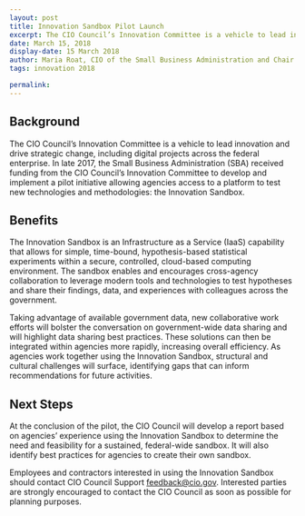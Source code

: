 ```yaml
---
layout: post
title: Innovation Sandbox Pilot Launch
excerpt: The CIO Council’s Innovation Committee is a vehicle to lead innovation and drive strategic change, including digital projects across the federal enterprise. In late 2017, the Small Business Administration (SBA) received funding from the CIO Council’s Innovation Committee to develop and implement a pilot initiative allowing agencies access to a platform to test new technologies and methodologies: the Innovation Sandbox.
date: March 15, 2018
display-date: 15 March 2018
author: Maria Roat, CIO of the Small Business Administration and Chair of the CIO Council's Innovation Committee
tags: innovation 2018

permalink:
---
```

## Background
The CIO Council’s Innovation Committee is a vehicle to lead innovation and drive strategic change, including digital projects across the federal enterprise. In late 2017, the Small Business Administration (SBA) received funding from the CIO Council’s Innovation Committee to develop and implement a pilot initiative allowing agencies access to a platform to test new technologies and methodologies: the Innovation Sandbox.

## Benefits
The Innovation Sandbox is an Infrastructure as a Service (IaaS) capability that allows for simple, time-bound, hypothesis-based statistical experiments within a secure, controlled, cloud-based computing environment. The sandbox enables and encourages cross-agency collaboration to leverage modern tools and technologies to test hypotheses and share their findings, data, and experiences with colleagues across the government.

Taking advantage of available government data, new collaborative work efforts will bolster the conversation on government-wide data sharing and will highlight data sharing best practices. These solutions can then be integrated within agencies more rapidly, increasing overall efficiency. As agencies work together using the Innovation Sandbox, structural and cultural challenges will surface, identifying gaps that can inform recommendations for future activities.

## Next Steps
At the conclusion of the pilot, the CIO Council will develop a report based on agencies’ experience using the Innovation Sandbox to determine the need and feasibility for a sustained, federal-wide sandbox. It will also identify best practices for agencies to create their own sandbox.

Employees and contractors interested in using the Innovation Sandbox should contact CIO Council Support [feedback@cio.gov](mailto:feedback@cio.gov). Interested parties are strongly encouraged to contact the CIO Council as soon as possible for planning purposes.

